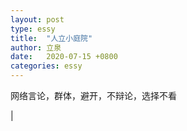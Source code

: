 ```yaml
---
layout: post
type: essy
title:  "人立小庭院"
author: 立泉
date:   2020-07-15 +0800
categories: essy
---
```


网络言论，群体，避开，不辩论，选择不看

| 